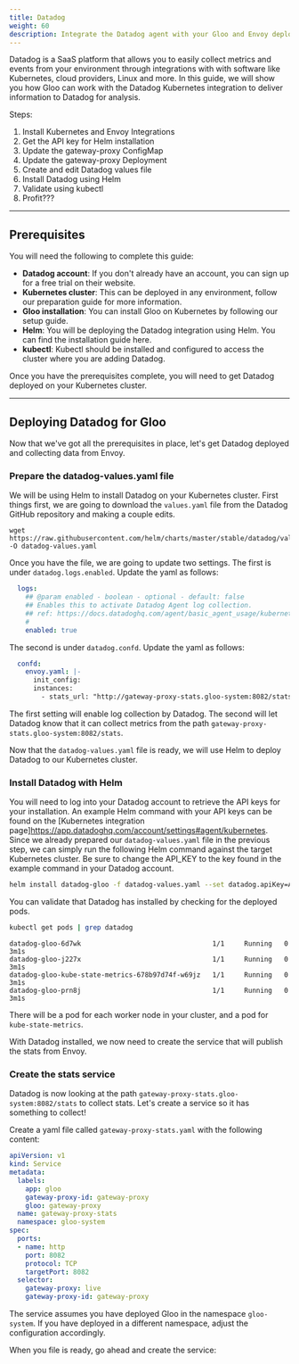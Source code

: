 ```yaml
---
title: Datadog
weight: 60
description: Integrate the Datadog agent with your Gloo and Envoy deployment
---
```


Datadog is a SaaS platform that allows you to easily collect metrics and events from your environment through integrations with with software like Kubernetes, cloud providers, Linux and more. In this guide, we will show you how Gloo can work with the Datadog Kubernetes integration to deliver information to Datadog for analysis.

Steps:

1. Install Kubernetes and Envoy Integrations
1. Get the API key for Helm installation
1. Update the gateway-proxy ConfigMap
1. Update the gateway-proxy Deployment
1. Create and edit Datadog values file
1. Install Datadog using Helm
1. Validate using kubectl
1. Profit???

---

## Prerequisites

You will need the following to complete this guide:

* **Datadog account**: If you don't already have an account, you can sign up for a free trial on their website.
* **Kubernetes cluster**: This can be deployed in any environment, follow our preparation guide for more information.
* **Gloo installation**: You can install Gloo on Kubernetes by following our setup guide.
* **Helm**: You will be deploying the Datadog integration using Helm. You can find the installation guide here.
* **kubectl**: Kubectl should be installed and configured to access the cluster where you are adding Datadog.

Once you have the prerequisites complete, you will need to get Datadog deployed on your Kubernetes cluster.

---

## Deploying Datadog for Gloo

Now that we've got all the prerequisites in place, let's get Datadog deployed and collecting data from Envoy.

### Prepare the datadog-values.yaml file

We will be using Helm to install Datadog on your Kubernetes cluster. First things first, we are going to download the `values.yaml` file from the Datadog GitHub repository and making a couple edits.

```console
wget https://raw.githubusercontent.com/helm/charts/master/stable/datadog/values.yaml -O datadog-values.yaml
```

Once you have the file, we are going to update two settings. The first is under `datadog.logs.enabled`. Update the yaml as follows:

```yaml
  logs:
    ## @param enabled - boolean - optional - default: false
    ## Enables this to activate Datadog Agent log collection.
    ## ref: https://docs.datadoghq.com/agent/basic_agent_usage/kubernetes/#log-collection-setup
    #
    enabled: true
```

The second is under `datadog.confd`. Update the yaml as follows:

```yaml
  confd:
    envoy.yaml: |-
      init_config:
      instances:
        - stats_url: "http://gateway-proxy-stats.gloo-system:8082/stats"
```

The first setting will enable log collection by Datadog. The second will let Datadog know that it can collect metrics from the path `gateway-proxy-stats.gloo-system:8082/stats`. 

Now that the `datadog-values.yaml` file is ready, we will use Helm to deploy Datadog to our Kubernetes cluster.

### Install Datadog with Helm

You will need to log into your Datadog account to retrieve the API keys for your installation. An example Helm command with your API keys can be found on the [Kubernetes integration page]https://app.datadoghq.com/account/settings#agent/kubernetes. Since we already prepared our `datadog-values.yaml` file in the previous step, we can simply run the following Helm command against the target Kubernetes cluster. Be sure to change the API_KEY to the key found in the example command in your Datadog account.

```bash
helm install datadog-gloo -f datadog-values.yaml --set datadog.apiKey=API_KEY stable/datadog 
```

You can validate that Datadog has installed by checking for the deployed pods.

```bash
kubectl get pods | grep datadog
```

```console
datadog-gloo-6d7wk                                 1/1     Running   0          3m1s
datadog-gloo-j227x                                 1/1     Running   0          3m1s
datadog-gloo-kube-state-metrics-678b97d74f-w69jz   1/1     Running   0          3m1s
datadog-gloo-prn8j                                 1/1     Running   0          3m1s
```

There will be a pod for each worker node in your cluster, and a pod for `kube-state-metrics`.

With Datadog installed, we now need to create the service that will publish the stats from Envoy.

### Create the stats service

Datadog is now looking at the path `gateway-proxy-stats.gloo-system:8082/stats` to collect stats. Let's create a service so it has something to collect!

Create a yaml file called `gateway-proxy-stats.yaml` with the following content:

```yaml
apiVersion: v1
kind: Service
metadata:
  labels:
    app: gloo
    gateway-proxy-id: gateway-proxy
    gloo: gateway-proxy
  name: gateway-proxy-stats
  namespace: gloo-system
spec:
  ports:
  - name: http
    port: 8082
    protocol: TCP
    targetPort: 8082
  selector:
    gateway-proxy: live
    gateway-proxy-id: gateway-proxy
```

The service assumes you have deployed Gloo in the namespace `gloo-system`. If you have deployed in a different namespace, adjust the configuration accordingly.

When you file is ready, go ahead and create the service:

```bash

```